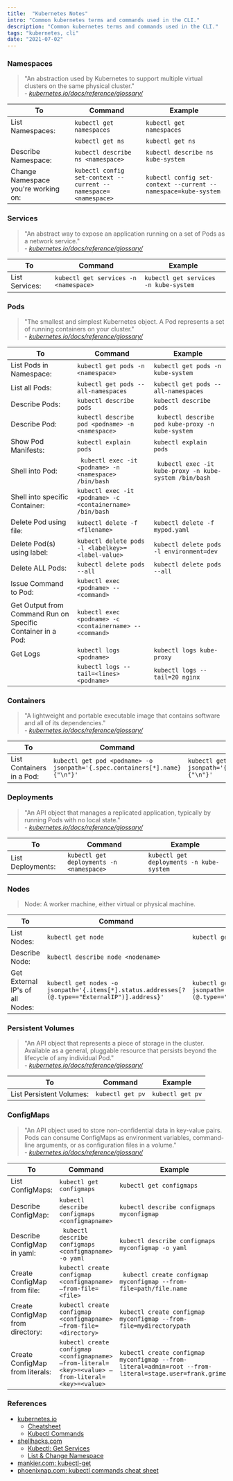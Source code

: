```yaml
---
title:  "Kubernetes Notes"
intro: "Common kubernetes terms and commands used in the CLI."
description: "Common kubernetes terms and commands used in the CLI."
tags: "kubernetes, cli"
date: "2021-07-02"
---
```


### Namespaces

> "An abstraction used by Kubernetes to support multiple virtual clusters on the same physical cluster."  
\- *[kubernetes.io/docs/reference/glossary/](https://kubernetes.io/docs/reference/glossary/?fundamental=true)*

| To | Command | Example |
|-|-|-|
| List Namespaces: | ``` kubectl get namespaces ``` | ``` kubectl get namespaces ``` |
| | ```kubectl get ns``` | ```kubectl get ns``` |
| Describe Namespace: | ``` kubectl describe ns <namespace> ``` | ``` kubectl describe ns kube-system ``` |
| Change Namespace you're working on: | ``` kubectl config set-context --current --namespace=<namespace> ``` | ``` kubectl config set-context --current --namespace=kube-system ``` |

### Services

> "An abstract way to expose an application running on a set of Pods as a network service."  
\- *[kubernetes.io/docs/reference/glossary/](https://kubernetes.io/docs/reference/glossary/?fundamental=true)*


| To | Command | Example |
|-|-|-|
| List Services: | ``` kubectl get services -n <namespace> ``` | ``` kubectl get services -n kube-system ``` |

### Pods

> "The smallest and simplest Kubernetes object. A Pod represents a set of running containers on your cluster."  
\- *[kubernetes.io/docs/reference/glossary/](https://kubernetes.io/docs/reference/glossary/?fundamental=true)*

| To | Command | Example |
|-|-|-|
| List Pods in Namespace: | ``` kubectl get pods -n <namespace> ``` | ``` kubectl get pods -n kube-system ``` |
| List all Pods: | ``` kubectl get pods --all-namespaces  ``` | ``` kubectl get pods --all-namespaces  ```|
| Describe Pods: | ``` kubectl describe pods ``` | ``` kubectl describe pods ``` |
| Describe Pod: | ``` kubectl describe pod <podname> -n <namespace> ``` | ``` kubectl describe pod kube-proxy -n kube-system``` |
| Show Pod Manifests: | ``` kubectl explain pods ``` | ``` kubectl explain pods ``` |
| Shell into Pod: | ``` kubectl exec -it <podname> -n <namespace> /bin/bash``` | ``` kubectl exec -it kube-proxy -n kube-system /bin/bash``` |
| Shell into specific Container: | ```kubectl exec -it <podname> -c <containername> /bin/bash ``` | |
| Delete Pod using file: | ``` kubectl delete -f <filename> ``` | ```kubectl delete -f mypod.yaml``` |
| Delete Pod(s) using label: | ``` kubectl delete pods -l <labelkey>=<label-value> ``` | ``` kubectl delete pods -l environment=dev ``` |
| Delete ALL Pods: | ``` kubectl delete pods --all ``` | ``` kubectl delete pods --all ``` |
| Issue Command to Pod: | ``` kubectl exec <podname> -- <command> ``` | ```  ``` |
| Get Output from Command Run on Specific Container in a Pod: | ``` kubectl exec <podname> -c <containername> -- <command> ``` | ```  ``` |
| Get Logs | ``` kubectl logs <podname>  ``` | ``` kubectl logs kube-proxy ``` |
| | ``` kubectl logs --tail=<lines> <podname> ``` | ``` kubectl logs --tail=20 nginx ``` |

### Containers

> "A lightweight and portable executable image that contains software and all of its dependencies."  
\- *[kubernetes.io/docs/reference/glossary/](https://kubernetes.io/docs/reference/glossary/?fundamental=true)*

| To | Command | Example |
|-|-|-|
| List Containers in a Pod: | ```kubectl get pod <podname> -o jsonpath='{.spec.containers[*].name}{"\n"}'``` | ```kubectl get pod kube-proxy -o jsonpath='{.spec.containers[*].name}{"\n"}' ```|

### Deployments

> "An API object that manages a replicated application, typically by running Pods with no local state."  
\- *[kubernetes.io/docs/reference/glossary/](https://kubernetes.io/docs/reference/glossary/?fundamental=true)*

| To | Command | Example |
|-|-|-|
| List Deployments: | ``` kubectl get deployments -n <namespace> ``` | ``` kubectl get deployments -n kube-system ``` |

### Nodes

> Node: A worker machine, either virtual or physical machine.

| To | Command | Example |
|-|-|-|
| List Nodes: | ```kubectl get node``` | ```kubectl get node``` |
| Describe Node: | ``` kubectl describe node <nodename> ``` | ```  ``` |
| Get External IP's of all Nodes: | ``` kubectl get nodes -o jsonpath='{.items[*].status.addresses[?(@.type=="ExternalIP")].address}' ``` | ``` kubectl get nodes -o jsonpath='{.items[*].status.addresses[?(@.type=="ExternalIP")].address}' ``` |

### Persistent Volumes

> "An API object that represents a piece of storage in the cluster. Available as a general, pluggable resource that persists beyond the lifecycle of any individual Pod."  
\- *[kubernetes.io/docs/reference/glossary/](https://kubernetes.io/docs/reference/glossary/?core-object=true)*

| To | Command | Example |
|-|-|-|
| List Persistent Volumes: | ```kubectl get pv``` | ```kubectl get pv``` |

### ConfigMaps

> "An API object used to store non-confidential data in key-value pairs. Pods can consume ConfigMaps as environment variables, command-line arguments, or as configuration files in a volume."  
\- *[kubernetes.io/docs/reference/glossary/](https://kubernetes.io/docs/reference/glossary/?core-object=true)*


| To | Command | Example |
|-|-|-|
| List ConfigMaps: | ``` kubectl get configmaps ``` | ``` kubectl get configmaps ``` |
| Describe ConfigMap: | ``` kubectl describe configmaps <configmapname> ``` | ``` kubectl describe configmaps myconfigmap ``` |
| Describe ConfigMap in yaml: | ``` kubectl describe configmaps <configmapname> -o yaml``` | ``` kubectl describe configmaps myconfigmap -o yaml ``` |
| Create ConfigMap from file: | ``` kubectl create configmap <configmapname> –from-file=<file> ``` | ```  kubectl create configmap myconfigmap --from-file=path/file.name ``` |
| Create ConfigMap from directory: | ``` kubectl create configmap <configmapname> –from-file=<directory> ``` | ``` kubectl create configmap myconfigmap --from-file=mydirectorypath ``` |
| Create ConfigMap from literals: | ``` kubectl create configmap <configmapname> –from-literal=<key>=<value> –from-literal=<key>=<value> ``` | ``` kubectl create configmap myconfigmap --from-literal=admin=root --from-literal=stage.user=frank.grimes ``` |


### References

- [kubernetes.io](https://kubernetes.io)
    - [Cheatsheet](https://kubernetes.io/docs/reference/kubectl/cheatsheet/)
    - [Kubectl Commands](https://kubernetes.io/docs/reference/generated/kubectl/kubectl-commands)
- [shellhacks.com](https://www.shellhacks.com)
    - [Kubectl: Get Services](https://www.shellhacks.com/kubectl-get-services-kubernetes/)
    - [List & Change Namespace](https://www.shellhacks.com/kubectl-list-change-namespaces-kubernetes/)
- [mankier.com: kubectl-get](https://www.mankier.com/1/kubectl-get)
- [phoenixnap.com: kubectl commands cheat sheet](https://phoenixnap.com/kb/kubectl-commands-cheat-sheet)
